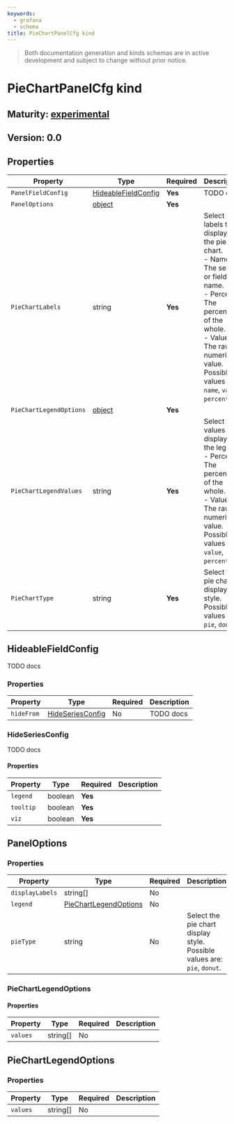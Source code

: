 ```yaml
---
keywords:
  - grafana
  - schema
title: PieChartPanelCfg kind
---
```

> Both documentation generation and kinds schemas are in active development and subject to change without prior notice.

# PieChartPanelCfg kind

## Maturity: [experimental](../../../maturity/#experimental)
## Version: 0.0

## Properties

| Property                | Type                                        | Required | Description                                                                                                                                                                                                               |
|-------------------------|---------------------------------------------|----------|---------------------------------------------------------------------------------------------------------------------------------------------------------------------------------------------------------------------------|
| `PanelFieldConfig`      | [HideableFieldConfig](#hideablefieldconfig) | **Yes**  | TODO docs                                                                                                                                                                                                                 |
| `PanelOptions`          | [object](#paneloptions)                     | **Yes**  |                                                                                                                                                                                                                           |
| `PieChartLabels`        | string                                      | **Yes**  | Select labels to display on the pie chart.<br/> - Name - The series or field name.<br/> - Percent - The percentage of the whole.<br/> - Value - The raw numerical value. Possible values are: `name`, `value`, `percent`. |
| `PieChartLegendOptions` | [object](#piechartlegendoptions)            | **Yes**  |                                                                                                                                                                                                                           |
| `PieChartLegendValues`  | string                                      | **Yes**  | Select values to display in the legend.<br/> - Percent: The percentage of the whole.<br/> - Value: The raw numerical value. Possible values are: `value`, `percent`.                                                      |
| `PieChartType`          | string                                      | **Yes**  | Select the pie chart display style. Possible values are: `pie`, `donut`.                                                                                                                                                  |

## HideableFieldConfig

TODO docs

### Properties

| Property   | Type                                  | Required | Description |
|------------|---------------------------------------|----------|-------------|
| `hideFrom` | [HideSeriesConfig](#hideseriesconfig) | No       | TODO docs   |

### HideSeriesConfig

TODO docs

#### Properties

| Property  | Type    | Required | Description |
|-----------|---------|----------|-------------|
| `legend`  | boolean | **Yes**  |             |
| `tooltip` | boolean | **Yes**  |             |
| `viz`     | boolean | **Yes**  |             |

## PanelOptions

### Properties

| Property        | Type                                            | Required | Description                                                              |
|-----------------|-------------------------------------------------|----------|--------------------------------------------------------------------------|
| `displayLabels` | string[]                                        | No       |                                                                          |
| `legend`        | [PieChartLegendOptions](#piechartlegendoptions) | No       |                                                                          |
| `pieType`       | string                                          | No       | Select the pie chart display style. Possible values are: `pie`, `donut`. |

### PieChartLegendOptions

#### Properties

| Property | Type     | Required | Description |
|----------|----------|----------|-------------|
| `values` | string[] | No       |             |

## PieChartLegendOptions

### Properties

| Property | Type     | Required | Description |
|----------|----------|----------|-------------|
| `values` | string[] | No       |             |



